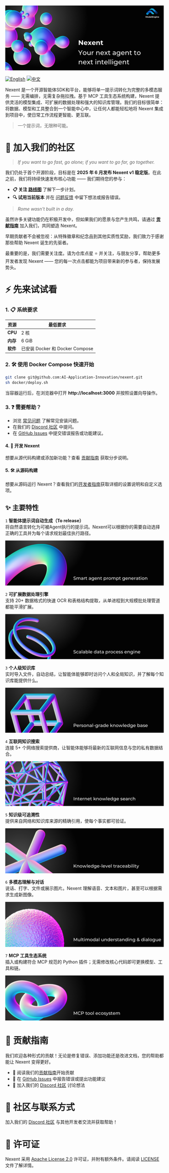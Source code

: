 ![Nexent Banner](./assets/NexentBanner.png)

[![English](https://img.shields.io/badge/English-README-blue)](README.md)
[![中文](https://img.shields.io/badge/中文-README-green)](README_CN.md)

Nexent 是一个开源智能体SDK和平台，能够将单一提示词转化为完整的多模态服务 —— 无需编排，无需复杂拖拉拽。基于 MCP 工具生态系统构建，Nexent 提供灵活的模型集成、可扩展的数据处理和强大的知识库管理。我们的目标很简单：将数据、模型和工具整合到一个智能中心中，让任何人都能轻松地将 Nexent 集成到项目中，使日常工作流程更智能、更互联。

> 一个提示词，无限种可能。

# 🤝 加入我们的社区

> *If you want to go fast, go alone; if you want to go far, go together.*

我们仍处于首个开源阶段，目标是在 **2025 年 6 月发布 Nexent v1 稳定版**。在此之前，我们将持续快速发布核心功能 —— 我们期待您的参与：

* **📋 关注 [路线图](#)** 了解下一步计划。  
* **🔍 试用当前版本** 并在 [问题反馈](#) 中留下想法或报告错误。

> *Rome wasn't built in a day.*

虽然许多关键功能仍在积极开发中，但如果我们的愿景与您产生共鸣，请通过 **[贡献指南](CONTRIBUTING_CN.md)** 加入我们，共同塑造 Nexent。

早期贡献者不会被忽视：从特殊徽章和纪念品到其他实质性奖励，我们致力于感谢那些帮助 Nexent 诞生的先驱者。

最重要的是，我们需要关注度。请为仓库点星 ⭐ 并关注，与朋友分享，帮助更多开发者发现 Nexent —— 您的每一次点击都能为项目带来新的参与者，保持发展势头。

# ⚡ 先来试试看

### 1. 📋 系统要求  

| 资源 | 最低要求 |
|----------|---------|
| **CPU**  | 2 核 |
| **内存**  | 6 GiB   |
| **软件** | 已安装 Docker 和 Docker Compose |

### 2. 🛠️ 使用 Docker Compose 快速开始

```bash
git clone git@github.com:AI-Application-Innovation/nexent.git
sh docker/deploy.sh
```

当容器运行后，在浏览器中打开 **http://localhost:3000** 并按照设置向导操作。

### 3. ❓ 需要帮助？

- 浏览 [常见问题](FAQ_CN.md) 了解常见安装问题。  
- 在我们的 [Discord 社区](https://discord.gg/tb5H3S3wyv) 中提问。  
- 在 [GitHub Issues](#) 中提交错误报告或功能建议。

#### 4. 🔧 开发 Nexent

想要从源代码构建或添加新功能？查看 [贡献指南](CONTRIBUTING_CN.md) 获取分步说明。

#### 5. 🛠️ 从源码构建

想要从源码运行 Nexent？查看我们的[开发者指南](DEVELOPPER_NOTE_CN.md)获取详细的设置说明和自定义选项。

## ✨ 主要特性

`1` **智能体提示词自动生成（To release）**  
   将自然语言转化为可被Agent执行的提示词。Nexent可以根据你的需要自动选择正确的工具并为每个请求规划最佳执行路径。

   ![Feature 1](./assets/Feature1.png)

`2` **可扩展数据处理引擎**  
   支持 20+ 数据格式的快速 OCR 和表格结构提取，从单进程到大规模批处理管道都能平滑扩展。

   ![Feature 2](./assets/Feature2.png)

`3` **个人级知识库**  
   实时导入文件，自动总结，让智能体能够即时访问个人和全局知识，并了解每个知识库能提供什么。

   ![Feature 3](./assets/Feature3.png)

`4` **互联网知识搜索**  
   连接 5+ 个网络搜索提供商，让智能体能够将最新的互联网信息与您的私有数据结合。

   ![Feature 4](./assets/Feature4.png)

`5` **知识级可追溯性**  
   提供来自网络和知识库来源的精确引用，使每个事实都可验证。

   ![Feature 5](./assets/Feature5.png)

`6` **多模态理解与对话**  
   说话、打字、文件或展示图片。Nexent 理解语音、文本和图片，甚至可以根据需求生成新图像。

   ![Feature 6](./assets/Feature6.png)

`7` **MCP 工具生态系统**  
   插入或构建符合 MCP 规范的 Python 插件；无需修改核心代码即可更换模型、工具和链。

   ![Feature 7](./assets/Feature7.png)

# 👥 贡献指南

我们欢迎各种形式的贡献！无论是修复错误、添加功能还是改进文档，您的帮助都能让 Nexent 变得更好。

- 📖 阅读我们的[贡献指南](CONTRIBUTING_CN.md)开始贡献
- 🐛 在 [GitHub Issues](#) 中报告错误或提出功能建议
- 💬 加入我们的 [Discord 社区](https://discord.gg/tb5H3S3wyv) 讨论想法

# 💬 社区与联系方式

加入我们的 [Discord 社区](https://discord.gg/tb5H3S3wyv) 与其他开发者交流并获取帮助！

# 📄 许可证

Nexent 采用 [Apache License 2.0](LICENSE) 许可证，并附有额外条件。请阅读 [LICENSE](LICENSE) 文件了解详情。